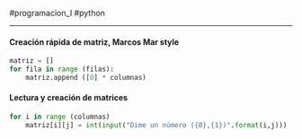 #programacion_I 
#python

----

#### Creación rápida de matriz, Marcos Mar style

```python
matriz = []
for fila in range (filas):
	matriz.append ([0] * columnas)
```

#### Lectura y creación de matrices
```python
for i in range (columnas)
	matriz[i][j] = int(input("Dime un número ({0},{1})".format(i,j)))
```

